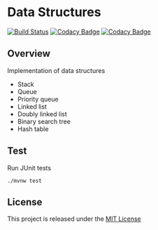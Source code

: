 # Data Structures
[![Build Status](https://travis-ci.org/nmuzychuk/data-structures.svg?branch=master)](https://travis-ci.org/nmuzychuk/data-structures)
[![Codacy Badge](https://api.codacy.com/project/badge/Grade/6dafbc25a7a6467194fff46ca99188e2)](https://www.codacy.com/app/nmuzychuk/data-structures)
[![Codacy Badge](https://api.codacy.com/project/badge/Coverage/6dafbc25a7a6467194fff46ca99188e2)](https://www.codacy.com/app/nmuzychuk/data-structures)

## Overview
Implementation of data structures
- Stack
- Queue
- Priority queue
- Linked list
- Doubly linked list
- Binary search tree
- Hash table

## Test
Run JUnit tests
```
./mvnw test
```

## License
This project is released under the [MIT License](LICENSE.txt)
